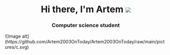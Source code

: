 <h1 align="center">Hi there, I'm Artem
<img src="https://github.com/blackcater/blackcater/raw/main/images/Hi.gif" height="32"/></h1>
<h3 align="center">Computer science student</h3>
![Image alt](https://github.com/Artem2003OnToday/Artem2003OnToday/raw/main/pictures/c.svg)
